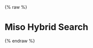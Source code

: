 {% raw %}
<h1 class="hero-title">Miso Hybrid Search</h1>
<div id="miso-hybrid-search-combo" class="miso-hybrid-search-combo"></div>
<script>
const misocmd = window.misocmd || (window.misocmd = []);
misocmd.push(async () => {
  // setup client
  const MisoClient = window.MisoClient;
  const client = new MisoClient(window.DEFAULT_ASK_API_KEY);
  const workflow = client.ui.hybridSearch;
  workflow.useApi({
    facets: ['categories'],
  });
  workflow.useLayouts({
    products: {
      infiniteScroll: false,
    },
  });
  workflow.autocomplete.enable();
  // render DOM and get elements
  await client.ui.ready;
  const { templates } = MisoClient.ui.defaults.hybridSearch;
  const rootElement = document.querySelector('#miso-hybrid-search-combo');
  rootElement.innerHTML = templates.root({ moreButton: true });
  // start query if specified in URL
  workflow.autoQuery();
});
</script>
{% endraw %}
